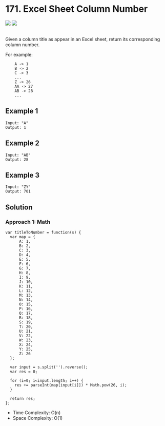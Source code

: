 
# 171. Excel Sheet Column Number

<div style={{ display: "flex", flex-direction: "column" }}>
  <img src="https://img.shields.io/badge/Level-Easy-brightgreen" />
  <img src="https://img.shields.io/badge/Math-grey" />
</div>

<br /> Given a column title as appear in an Excel sheet, return its corresponding column number.

For example:

```
    A -> 1
    B -> 2
    C -> 3
    ...
    Z -> 26
    AA -> 27
    AB -> 28 
    ...
```

## Example 1

```
Input: "A"
Output: 1
```

## Example 2

```
Input: "AB"
Output: 28
```

## Example 3

```
Input: "ZY"
Output: 701
```

## Solution
### Approach 1: Math
```
var titleToNumber = function(s) {
  var map = {
      A: 1,
      B: 2,
      C: 3,
      D: 4,
      E: 5,
      F: 6,
      G: 7,
      H: 8,
      I: 9,
      J: 10,
      K: 11,
      L: 12,
      M: 13,
      N: 14,
      O: 15,
      P: 16,
      Q: 17,
      R: 18,
      S: 19,
      T: 20,
      U: 21,
      V: 22,
      W: 23,
      X: 24,
      Y: 25,
      Z: 26
  };
    
  var input = s.split('').reverse();
  var res = 0;

  for (i=0; i<input.length; i++) {
    res += parseInt(map[input[i]]) * Math.pow(26, i);
  }   

  return res;
};
```

- Time Complexity: O(n)
- Space Complexity: O(1)
